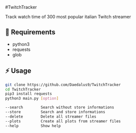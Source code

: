 #TwitchTracker

Track watch time of 300 most popular italian Twitch streamer

## :notebook: Requirements

- python3
- requests
- glob

## :zap: Usage
```bash
git clone https://github.com/Daedalus9/TwitchTracker
cd TwitchTracker
pip3 install requests
python3 main.py [option]

--search        Search without store informations
--store         Search and store informations
--delete        Delete all streamer files
--plots         Create all plots from streamer files
--help          Show help
```
